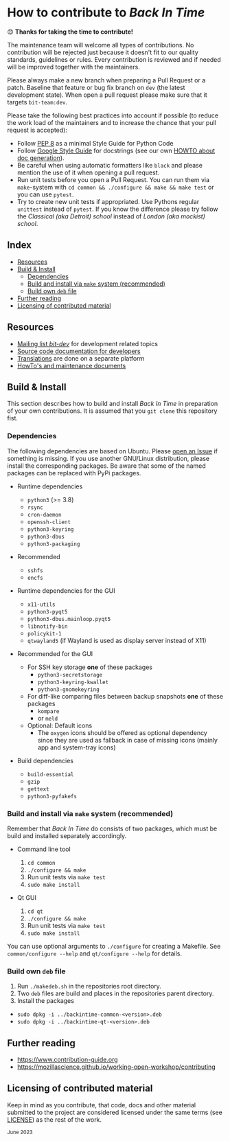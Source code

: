 # How to contribute to _Back In Time_

😊 **Thanks for taking the time to contribute!**

The maintenance team will welcome all types of contributions. No contribution
will be rejected just because it doesn't fit to our quality standards,
guidelines or rules. Every contribution is reviewed and if needed will be
improved together with the maintainers.

Please always make a new branch when preparing a Pull Request or a patch.
Baseline that feature or bug fix branch on `dev` (the latest development
state). When open a pull request please make sure that it targets
`bit-team:dev`.

Please take the following best practices into account if possible (to reduce
	the work load of the maintainers and to increase the chance that your pull
	request is accepted):
 - Follow [PEP 8](https://peps.python.org/pep-0008/) as a minimal Style Guide
   for Python Code
 - Follow [Google Style Guide](https://sphinxcontrib-napoleon.readthedocs.org/en/latest/example_google.html) for
   docstrings (see our own [HOWTO about doc generation](common/doc-dev/1_doc_maintenance_howto.md)).
 - Be careful when using automatic formatters like `black` and please mention
   the use of it when opening a pull request.
 - Run unit tests before you open a Pull Request. You can run them via
   `make`-system with `cd common && ./configure && make && make test` or you
   can use `pytest`.
 - Try to create new unit tests if appropriated. Use Pythons regular `unittest`
   instead of `pytest`. If you know the difference please try follow the
   _Classical (aka Detroit) school_ instead of _London (aka mockist) school_.

## Index

<!-- TOC start -->
- [Resources](#resources)
- [Build & Install](#build--install)
  * [Dependencies](#dependencies)
  * [Build and install via `make` system
    (recommended)](#build-and-install-via-make-system-recommended)
  * [Build own `deb` file](#build-own-deb-file)
- [Further reading](#further-reading)
- [Licensing of contributed material](#licensing-of-contributed-material)
<!-- TOC end -->

## Resources

 - [Mailing list _bit-dev_](https://mail.python.org/mailman3/lists/bit-dev.python.org/) for development related topics
 - [Source code documentation for developers](https://backintime-dev.readthedocs.org)
 - [Translations](https://translate.codeberg.org/engage/backintime) are done on a separate platform
 - [HowTo's and maintenance documents](common/doc-dev/README.md)

## Build & Install

This section describes how to build and install _Back In Time_ in preparation
of your own contributions. It is assumed that you `git clone` this repository
fist.

### Dependencies

The following dependencies are based on Ubuntu. Please [open an
Issue](https://github.com/bit-team/backintime/issues/new/choose) if something
is missing. If you use another GNU/Linux distribution, please install the
corresponding packages. Be aware that some of the named packages can be
replaced with PyPi packages.

* Runtime dependencies

  - `python3` (>= 3.8)
  - `rsync`
  - `cron-daemon`
  - `openssh-client`
  - `python3-keyring`
  - `python3-dbus`
  - `python3-packaging`

* Recommended

  - `sshfs`
  - `encfs`

* Runtime dependencies for the GUI

  - `x11-utils`
  - `python3-pyqt5`
  - `python3-dbus.mainloop.pyqt5`
  - `libnotify-bin`
  - `policykit-1`
  - `qtwayland5` (if Wayland is used as display server instead of X11)

* Recommended for the GUI

  - For SSH key storage **one** of these packages
    - `python3-secretstorage`
    - `python3-keyring-kwallet`
    - `python3-gnomekeyring`
  - For diff-like comparing files between backup snapshots **one** of these
    packages
    - `kompare`
    - or `meld`
  - Optional: Default icons
    - The `oxygen` icons should be offered as optional dependency
      since they are used as fallback in case of missing icons
      (mainly app and system-tray icons)

* Build dependencies

  - `build-essential`
  - `gzip`
  - `gettext`
  - `python3-pyfakefs`

### Build and install via `make` system (recommended)

Remember that _Back In Time_ do consists of two packages, which must be build
and installed separately accordingly.

* Command line tool
   1. `cd common`
   2. `./configure && make`
   3. Run unit tests via `make test`
   4. `sudo make install`

* Qt GUI
   1. `cd qt`
   2. `./configure && make`
   3. Run unit tests via `make test`
   4. `sudo make install`

You can use optional arguments to `./configure` for creating a Makefile.
See `common/configure --help` and `qt/configure --help` for details.

### Build own `deb` file

1. Run `./makedeb.sh` in the repositories root directory.
2. Two `deb` files are build and places in the repositories parent directory.
3. Install the packages
  - `sudo dpkg -i ../backintime-common-<version>.deb`
  - `sudo dpkg -i ../backintime-qt-<version>.deb`

## Further reading
- https://www.contribution-guide.org
- https://mozillascience.github.io/working-open-workshop/contributing

## Licensing of contributed material
Keep in mind as you contribute, that code, docs and other material submitted
to the project are considered licensed under the same terms (see
[LICENSE](LICENSE)) as the rest of the work.

<sub>June 2023</sub>
